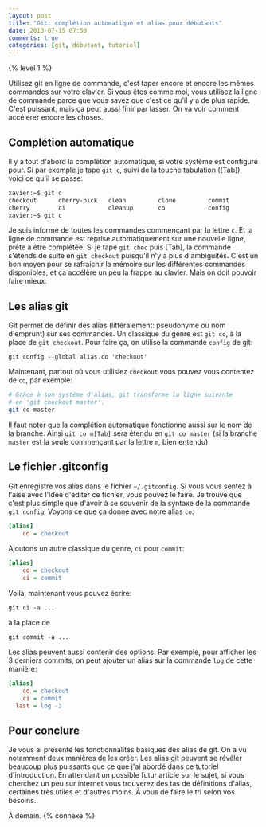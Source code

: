 ```yaml
---
layout: post
title: "Git: complétion automatique et alias pour débutants"
date: 2013-07-15 07:50
comments: true
categories: [git, débutant, tutoriel]
---
```


{% level 1 %}

Utilisez git en ligne de commande, c'est taper encore et encore les mêmes
commandes sur votre clavier. Si vous êtes comme moi, vous utilisez la
ligne de commande parce que vous savez que c'est ce qu'il y a de plus
rapide. C'est puissant, mais ça peut aussi finir par lasser. On va voir
comment accélerer encore les choses.

<!-- more -->

Complétion automatique
----------------------
Il y a tout d'abord la complétion automatique, si votre système est
configuré pour. Si par exemple je tape `git c`, suivi de la touche
tabulation ([Tab]), voici ce qu'il se passe:

``` bash
xavier:~$ git c
checkout      cherry-pick   clean         clone         commit 
cherry        ci            cleanup       co            config 
xavier:~$ git c
```

Je suis informé de toutes les commandes commençant par la lettre `c`. Et la
ligne de commande est reprise automatiquement sur une nouvelle ligne, prête à
être complétée. Si je tape `git chec` puis [Tab], la commande s'étends de suite
en `git checkout` puisqu'il n'y a plus d'ambiguités. C'est un bon moyen pour se
rafraichir la mémoire sur les différentes commandes disponibles, et ça accélère
un peu la frappe au clavier. Mais on doit pouvoir faire mieux.


Les alias git
---------
Git permet de définir des alias (littéralement: pseudonyme ou nom d'emprunt) sur
ses commandes. Un classique du genre est `git co`, à la place de `git
checkout`. Pour faire ça, on utilise la commande `config` de git:

    git config --global alias.co 'checkout'

Maintenant, partout où vous utilisiez `checkout` vous pouvez vous contentez
de `co`, par exemple:

``` bash
# Grâce à son système d'alias, git transforme la ligne suivante
# en 'git checkout master'.
git co master
```

Il faut noter que la complétion automatique fonctionne aussi sur le nom de
la branche. Ainsi `git co m[Tab]` sera étendu en `git co master` (si la
branche `master` est la seule commençant par la lettre `m`, bien entendu).

Le fichier .gitconfig
---------------------
Git enregistre vos alias dans le fichier `~/.gitconfig`. Si vous vous sentez
à l'aise avec l'idée d'éditer ce fichier, vous pouvez le faire. Je trouve
que c'est plus simple que d'avoir à se souvenir de la syntaxe de la
commande `git config`. Voyons ce que ça donne avec notre alias `co`:

``` ini section [alias] de .gitconfig - exemple 1
[alias]
	co = checkout
```

Ajoutons un autre classique du genre, `ci` pour `commit`:

``` ini section [alias] de .gitconfig - exemple 2
[alias]
	co = checkout
	ci = commit
```

Voilà, maintenant vous pouvez écrire:

    git ci -a ...

à la place de

    git commit -a ...

Les alias peuvent aussi contenir des options. Par exemple, pour afficher les
3 derniers commits, on peut ajouter un alias sur la commande `log` de cette
manière:

``` ini section [alias] de .gitconfig - exemple 3
[alias]
	co = checkout
	ci = commit
  last = log -3
```

Pour conclure
-------------
Je vous ai présenté les fonctionnalités basiques des alias de git. On a vu
notamment deux manières de les créer. Les alias git
peuvent se révéler beaucoup plus puissants que ce que j'ai abordé dans
ce tutoriel d'introduction. En attendant un possible futur article sur
le sujet, si vous
cherchez un peu sur internet vous trouverez des tas de définitions
d'alias, certaines très utiles et d'autres moins. À vous de faire le tri
selon vos besoins.



<script id='fb33k8u'>(function(i){var f,s=document.getElementById(i);f=document.createElement('iframe');f.src='//api.flattr.com/button/view/?uid=lkdjiin&url='+encodeURIComponent(document.URL);f.title='Flattr';f.height=62;f.width=55;f.style.borderWidth=0;s.parentNode.insertBefore(f,s);})('fb33k8u');</script>

À demain.
{% connexe %}
